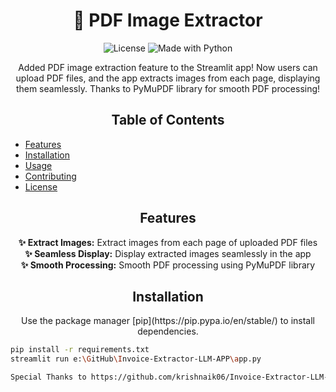 <!-- Title -->
<h1 align="center">🚀 PDF Image Extractor</h1>

<!-- Badges -->
<p align="center">
    <img src="https://img.shields.io/badge/License-MIT-blue.svg" alt="License">
    <img src="https://img.shields.io/badge/Made%20with-Python-yellow.svg" alt="Made with Python">
</p>

<!-- Description -->
<p align="center">Added PDF image extraction feature to the Streamlit app! Now users can upload PDF files, and the app extracts images from each page, displaying them seamlessly. Thanks to PyMuPDF library for smooth PDF processing!</p>

<!-- Table of Contents -->
<h2 align="center">Table of Contents</h2>

- [Features](#features)
- [Installation](#installation)
- [Usage](#usage)
- [Contributing](#contributing)
- [License](#license)

<!-- Features -->
<h2 align="center">Features</h2>

<p align="center">
    <b>✨ Extract Images:</b> Extract images from each page of uploaded PDF files<br>
    <b>✨ Seamless Display:</b> Display extracted images seamlessly in the app<br>
    <b>✨ Smooth Processing:</b> Smooth PDF processing using PyMuPDF library<br>
</p>

<!-- Installation -->
<h2 align="center">Installation</h2>

<p align="center">Use the package manager [pip](https://pip.pypa.io/en/stable/) to install dependencies.</p>

```bash
pip install -r requirements.txt
streamlit run e:\GitHub\Invoice-Extractor-LLM-APP\app.py

Special Thanks to https://github.com/krishnaik06/Invoice-Extractor-LLM-APP
